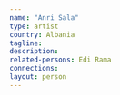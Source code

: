 ```yaml
---
name: "Anri Sala"
type: artist
country: Albania
tagline:
description:
related-persons: Edi Rama
connections:
layout: person
---
```

